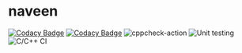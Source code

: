 # naveen

[![Codacy Badge](https://api.codacy.com/project/badge/Grade/10b312ef9f9847bbb0d9b25e0c56ae8c)](https://app.codacy.com/manual/99002517/miniprooject?utm_source=github.com&utm_medium=referral&utm_content=99002517/miniprooject&utm_campaign=Badge_Grade_Settings)
[![Codacy Badge](https://api.codacy.com/project/badge/Grade/ae0e489755724a7f81fa5d39be770fad)](https://app.codacy.com/manual/naveenprakash210/naveen?utm_source=github.com&utm_medium=referral&utm_content=naveenprakash210/naveen&utm_campaign=Badge_Grade_Settings)
![cppcheck-action](https://github.com/naveenprakash210/naveen/workflows/cppcheck-action/badge.svg)
![Unit testing](https://github.com/naveenprakash210/naveen/workflows/Unit%20testing/badge.svg)
![C/C++ CI](https://github.com/naveenprakash210/naveen/workflows/C/C++%20CI/badge.svg)
